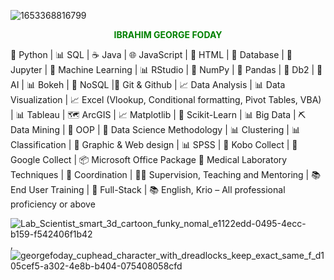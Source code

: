 ![1653368816799](https://github.com/ibrahimgeorgefoday/ibrahimgeorgefoday/assets/122330387/7d1f3f6a-ffbe-4e07-b9f5-2298f04b4e46)
<p align="center"><b><font color="green">IBRAHIM GEORGE FODAY</font></b></p>

🐍 Python | 📊 SQL | ☕ Java | 🌐 JavaScript | 📝 HTML | 📂 Database | 📔 Jupyter | 🤖 Machine Learning | 📊 RStudio | 🧮 NumPy | 🐼 Pandas | 🏢 Db2 | 🤖 AI | 📊 Bokeh | 🚫 NoSQL |📜 Git & Github | 📈 Data Analysis | 📊 Data Visualization | 📈 Excel (Vlookup, Conditional formatting, Pivot Tables, VBA) | 📊 Tableau | 🗺️ ArcGIS | 📈 Matplotlib | 🧠 Scikit-Learn | 📊 Big Data | ⛏️ Data Mining | 🧪 OOP | 🧪 Data Science Methodology | 📊 Clustering | 📊 Classification | 🎨 Graphic & Web design | 📊 SPSS | 📱 Kobo Collect | 📱 Google Collect | 📦 Microsoft Office Package 🔬 Medical Laboratory Techniques | 🤝 Coordination | 🧑‍🏫 Supervision, Teaching and Mentoring | 📚 End User Training | 💼 Full-Stack | 📚 English, Krio – All professional proficiency or above

![Lab_Scientist_smart_3d_cartoon_funky_nomal_e1122edd-0495-4ecc-b159-f542406f1b42](https://github.com/ibrahimgeorgefoday/ibrahimgeorgefoday/assets/122330387/d8d597ad-a266-417f-b697-9318fbf6a01f), ![georgefoday_cuphead_character_with_dreadlocks_keep_exact_same_f_d105cef5-a302-4e8b-b404-075408058cfd](https://github.com/ibrahimgeorgefoday/ibrahimgeorgefoday/assets/122330387/ed5a9d8c-9906-4155-81b6-2babd637a859)




